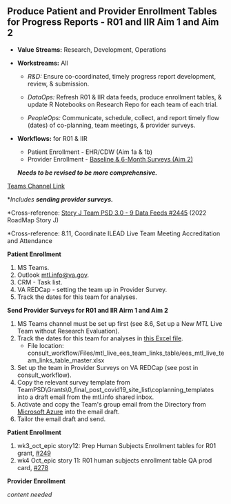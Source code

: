 ## Produce Patient and Provider Enrollment Tables for Progress Reports - R01 and IIR Aim 1 and Aim 2

- **Value Streams:** Research, Development, Operations
- **Workstreams:** All

  - _R&D:_ Ensure co-coordinated, timely progress report development, review, & submission. 

  - _DataOps:_ Refresh R01 & IIR data feeds, produce enrollment tables, & update R Notebooks on Research Repo for each team of each trial.

  - _PeopleOps:_ Communicate, schedule, collect, and report timely flow (dates) of co-planning, team meetings, & provider surveys.

- **Workflows:** for R01 & IIR

    - Patient Enrollment - EHR/CDW (Aim 1a & 1b) 
    - Provider Enrollment - [Baseline & 6-Month Surveys (Aim 2)](https://lzim.github.io/teampsd/6-research-and-development-workstreams.html#send-provider-surveys)
    
    **_Needs to be revised to be more comprehensive._**

[Teams Channel Link](https://teams.microsoft.com/l/message/19:d15133fbfb4d4c3a8c81701292b1890d@thread.skype/1652137569001?tenantId=e95f1b23-abaf-45ee-821d-b7ab251ab3bf&groupId=1db500d5-0d01-4254-af42-ad3f78bafacd&parentMessageId=1652137569001&teamName=teampsd_vha&channelName=training_workflow&createdTime=1652137569001)

*_Includes **sending provider surveys.**_

*Cross-reference: [Story J Team PSD 3.0 - 9 Data Feeds #2445](https://github.com/lzim/teampsd/issues/2445) (2022 RoadMap Story J)

*Cross-reference: 8.11, Coordinate ILEAD Live Team Meeting Accreditation and Attendance

**Patient Enrollment**
1. MS Teams.
2. Outlook mtl.info@va.gov.
3. CRM - Task list.
4. VA REDCap - setting the team up in Provider Survey.
5. Track the dates for this team for analyses.

**Send Provider Surveys for R01 and IIR Airm 1 and Aim 2**
1. MS Teams channel must be set up first (see 8.6, Set up a New _MTL_ Live Team without Research Evaluation).
2. Track the dates for this team for analyses in [this Excel file](https://dvagov.sharepoint.com/:x:/r/sites/teampsd_vha/Shared%20Documents/consult_workflow/mtl_live_ees_team_links_table/ees_mtl_live_team_links_tables_master.xlsx?d=wd9b9b72a99c24510b8ebf272ac655cbf&csf=1&web=1&e=elYh8V).
    - File location: consult_workflow/Files/mtl_live_ees_team_links_table/ees_mtl_live_team_links_table_master.xlsx
3. Set up the team in Provider Surveys on VA REDCap (see post in consult_workflow).
4. Copy the relevant survey template from TeamPSD\Grants\0_final_post_covid19_site_list\coplanning_templates into a draft email from the mtl.info shared inbox.
5. Activate and copy the Team's group email from the Directory from [Microsoft Azure](https://portal.azure.com/#home) into the email draft.
6. Tailor the email draft and send.

**Patient Enrollment**
1. wk3_oct_epic story12: Prep Human Subjects Enrollment tables for R01 grant, [#249](https://github.com/lzim/research/issues/249)
2. wk4 Oct_epic story 11: R01 human subjects enrollment table QA prod card, [#278](https://github.com/lzim/research/issues/278)

**Provider Enrollment**

_content needed_

